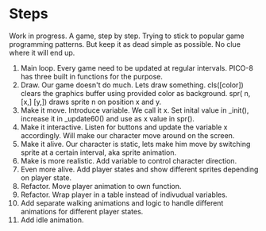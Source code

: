 # Steps

Work in progress. A game, step by step. Trying to stick to popular game programming patterns.
But keep it as dead simple as possible. No clue where it will end up.

1. Main loop. Every game need to be updated at regular intervals. PICO-8 has three built in functions for the purpose.
2. Draw. Our game doesn't do much. Lets draw something. cls([color]) clears the graphics buffer using provided color as background. spr( n, [x,] [y,]) draws sprite n on position x and y.
3. Make it move. Introduce variable. We call it x. Set inital value in \_init(), increase it in \_update60() and use as x value in spr().
4. Make it interactive. Listen for buttons and update the variable x accordingly. Will make our character move around on the screen.
5. Make it alive. Our character is static, lets make him move by switching sprite at a certain interval, aka sprite animation.
6. Make is more realistic. Add variable to control character direction.
7. Even more alive. Add player states and show different sprites depending on player state.
8. Refactor. Move player animation to own function.
9. Refactor. Wrap player in a table instead of indivudual variables.
10. Add separate walking animations and logic to handle different animations for different player states.
11. Add idle animation.
